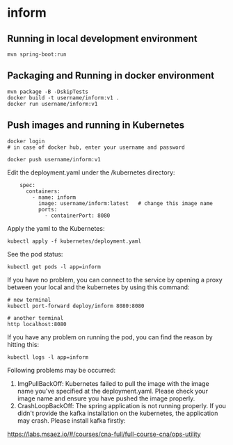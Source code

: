 # inform

## Running in local development environment

```
mvn spring-boot:run
```

## Packaging and Running in docker environment

```
mvn package -B -DskipTests
docker build -t username/inform:v1 .
docker run username/inform:v1
```

## Push images and running in Kubernetes

```
docker login 
# in case of docker hub, enter your username and password

docker push username/inform:v1
```

Edit the deployment.yaml under the /kubernetes directory:
```
    spec:
      containers:
        - name: inform
          image: username/inform:latest   # change this image name
          ports:
            - containerPort: 8080

```

Apply the yaml to the Kubernetes:
```
kubectl apply -f kubernetes/deployment.yaml
```

See the pod status:
```
kubectl get pods -l app=inform
```

If you have no problem, you can connect to the service by opening a proxy between your local and the kubernetes by using this command:
```
# new terminal
kubectl port-forward deploy/inform 8080:8080

# another terminal
http localhost:8080
```

If you have any problem on running the pod, you can find the reason by hitting this:
```
kubectl logs -l app=inform
```

Following problems may be occurred:

1. ImgPullBackOff:  Kubernetes failed to pull the image with the image name you've specified at the deployment.yaml. Please check your image name and ensure you have pushed the image properly.
1. CrashLoopBackOff: The spring application is not running properly. If you didn't provide the kafka installation on the kubernetes, the application may crash. Please install kafka firstly:

https://labs.msaez.io/#/courses/cna-full/full-course-cna/ops-utility

